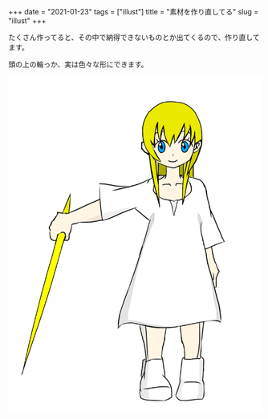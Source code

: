 +++
date = "2021-01-23"
tags = ["illust"]
title = "素材を作り直してる"
slug = "illust"
+++

たくさん作ってると、その中で納得できないものとか出てくるので、作り直してます。

頭の上の輪っか、実は色々な形にできます。

![](/img/game/c_ai_sword.png)


